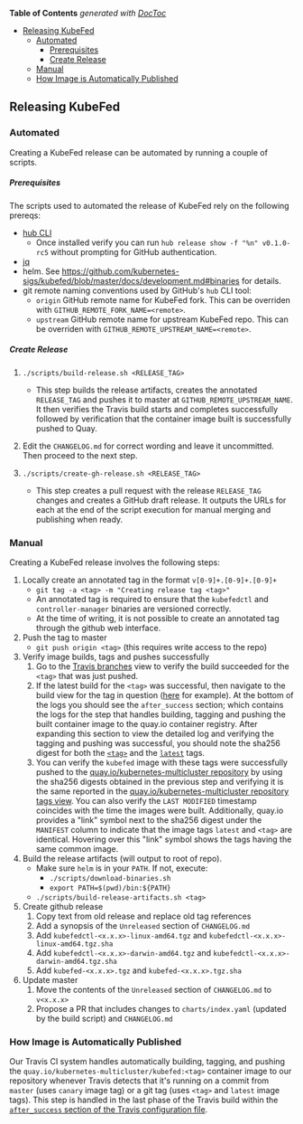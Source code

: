 <!-- START doctoc generated TOC please keep comment here to allow auto update -->
<!-- DON'T EDIT THIS SECTION, INSTEAD RE-RUN doctoc TO UPDATE -->
**Table of Contents**  *generated with [DocToc](https://github.com/thlorenz/doctoc)*

- [Releasing KubeFed](#releasing-kubefed)
  - [Automated](#automated)
      - [Prerequisites](#prerequisites)
      - [Create Release](#create-release)
  - [Manual](#manual)
  - [How Image is Automatically Published](#how-image-is-automatically-published)

<!-- END doctoc generated TOC please keep comment here to allow auto update -->

## Releasing KubeFed

### Automated

Creating a KubeFed release can be automated by running a couple of scripts.

##### Prerequisites

The scripts used to automated the release of KubeFed rely on the following
prereqs:

- [hub CLI](https://github.com/github/hub#installation)
    - Once installed verify you can run `hub release show -f "%n" v0.1.0-rc5`
      without prompting for GitHub authentication.
- [jq](https://stedolan.github.io/jq/)
- helm. See
  https://github.com/kubernetes-sigs/kubefed/blob/master/docs/development.md#binaries
  for details.
- git remote naming conventions used by GitHub's `hub` CLI tool:
    - `origin` GitHub remote name for KubeFed fork. This can be overriden with
      `GITHUB_REMOTE_FORK_NAME=<remote>`.
    - `upstream` GitHub remote name for upstream KubeFed repo. This can be
      overriden with `GITHUB_REMOTE_UPSTREAM_NAME=<remote>`.

##### Create Release

1. `./scripts/build-release.sh <RELEASE_TAG>`

    - This step builds the release artifacts, creates the annotated
      `RELEASE_TAG` and pushes it to master at `GITHUB_REMOTE_UPSTREAM_NAME`.
      It then verifies the Travis build starts and completes successfully
      followed by verification that the container image built is successfully
      pushed to Quay.

2. Edit the `CHANGELOG.md` for correct wording and leave it uncommitted. Then proceed to the next
   step.
3. `./scripts/create-gh-release.sh <RELEASE_TAG>`
    - This step creates a pull request with the release `RELEASE_TAG` changes
      and creates a GitHub draft release. It outputs the URLs for each at the
      end of the script execution for manual merging and publishing when ready.

### Manual

Creating a KubeFed release involves the following steps:

1. Locally create an annotated tag in the format `v[0-9]+.[0-9]+.[0-9]+`
   - `git tag -a <tag> -m "Creating release tag <tag>"`
   - An annotated tag is required to ensure that the `kubefedctl` and
     `controller-manager` binaries are versioned correctly.
   - At the time of writing, it is not possible to create an
     annotated tag through the github web interface.
2. Push the tag to master
   - `git push origin <tag>` (this requires write access to the repo)
3. Verify image builds, tags and pushes successfully
   1. Go to the [Travis branches](https://travis-ci.org/kubernetes-sigs/kubefed/branches)
      view to verify the build succeeded for the `<tag>` that was just pushed.
   2. If the latest build for the `<tag>` was successful, then navigate to the
      build view for the tag in question
      ([here](https://travis-ci.org/kubernetes-sigs/kubefed/builds/537843474)
      for example). At the bottom of the logs you should see the
      `after_success` section; which contains the logs for the step that
      handles building, tagging and pushing the built container image to the
      quay.io container registry. After expanding this section to view the
      detailed log and verifying the tagging and pushing was successful, you
      should note the sha256 digest for both the
      [`<tag>`](https://travis-ci.org/kubernetes-sigs/kubefed/builds/537843474#L3750)
      and the
      [`latest`](https://travis-ci.org/kubernetes-sigs/kubefed/builds/537843474#L3760)
      tags.
   3. You can verify the `kubefed` image with these tags were successfully
      pushed to the [quay.io/kubernetes-multicluster
      repository](https://quay.io/repository/kubernetes-multicluster/kubefed)
      by using the sha256 digests obtained in the previous step and verifying
      it is the same reported in the [quay.io/kubernetes-multicluster
      repository tags
      view](https://quay.io/repository/kubernetes-multicluster/kubefed?tab=tags).
      You can also verify the `LAST MODIFIED` timestamp coincides with the time
      the images were built. Additionally, quay.io provides a "link" symbol
      next to the sha256 digest under the `MANIFEST` column to indicate that
      the image tags `latest` and `<tag>` are identical. Hovering over this
      "link" symbol shows the tags having the same common image.
4. Build the release artifacts (will output to root of repo).
   - Make sure `helm` is in your `PATH`. If not, execute:
     - `./scripts/download-binaries.sh`
     - `export PATH=$(pwd)/bin:${PATH}`
   - `./scripts/build-release-artifacts.sh <tag>`
5. Create github release
   1. Copy text from old release and replace old tag references
   2. Add a synopsis of the `Unreleased` section of `CHANGELOG.md`
   3. Add `kubefedctl-<x.x.x>-linux-amd64.tgz` and `kubefedctl-<x.x.x>-linux-amd64.tgz.sha`
   4. Add `kubefedctl-<x.x.x>-darwin-amd64.tgz` and `kubefedctl-<x.x.x>-darwin-amd64.tgz.sha`
   5. Add `kubefed-<x.x.x>.tgz` and `kubefed-<x.x.x>.tgz.sha`
6. Update master
   1. Move the contents of the `Unreleased` section of `CHANGELOG.md` to `v<x.x.x>`
   2. Propose a PR that includes changes to `charts/index.yaml`
      (updated by the build script) and `CHANGELOG.md`

### How Image is Automatically Published

Our Travis CI system handles automatically building, tagging, and pushing the
`quay.io/kubernetes-multicluster/kubefed:<tag>` container image to our
repository whenever Travis detects that it's running on a commit from `master`
(uses `canary` image tag) or a git tag (uses `<tag>` and `latest` image tags).
This step is handled in the last phase of the Travis build within the
[`after_success` section of the Travis configuration
file](https://github.com/kubernetes-sigs/kubefed/blob/3e9223df55bfbf801bdd51da9a7ca79183fdff6d/.travis.yml#L28-L42).
